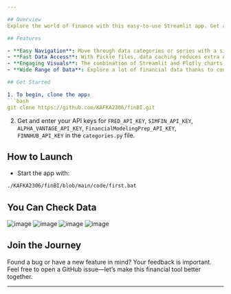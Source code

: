 ```yaml
---

## Overview
Explore the world of finance with this easy-to-use Streamlit app. Get a wealth of economic and stock market data straight from trusted sources like the FRED database and market indexes. It's more than just numbers—it’s the financial market coming alive at your fingertips.

## Features

- **Easy Navigation**: Move through data categories or series with a simple sidebar, making your search easy.
- **Fast Data Access**: With Pickle files, data caching reduces extra API calls, making responses quick and loading times short.
- **Engaging Visuals**: The combination of Streamlit and Plotly charts offers interactive visuals, turning data into insights you can see.
- **Wide Range of Data**: Explore a lot of financial data thanks to connections with Yahoo Finance, FRED, SimFin, and Finnhub.

## Get Started

1. To begin, clone the app:
```bash
git clone https://github.com/KAFKA2306/finBI.git
```
2. Get and enter your API keys for `FRED_API_KEY`, `SIMFIN_API_KEY`, `ALPHA_VANTAGE_API_KEY`, `FinancialModelingPrep_API_KEY`, `FINNHUB_API_KEY` in the `categories.py` file.

## How to Launch

- Start the app with:
```bash
./KAFKA2306/finBI/blob/main/code/first.bat
```

## You Can Check Data
![image](https://github.com/KAFKA2306/finBI/assets/137051370/39ac06ae-bb9c-4626-93f5-59fd8fd47285)
![image](https://github.com/KAFKA2306/finBI/assets/137051370/8df85103-edb5-46db-b7d8-837ca217796e)
![image](https://github.com/KAFKA2306/finBI/assets/137051370/de609fad-862b-4d14-acf2-05bc6b16350c)
![image](https://github.com/KAFKA2306/finBI/assets/137051370/8c3dea92-720e-4d3f-9c8e-9d6af7a0d06f)


## Join the Journey

Found a bug or have a new feature in mind? Your feedback is important. Feel free to open a GitHub issue—let’s make this financial tool better together.

---
```

